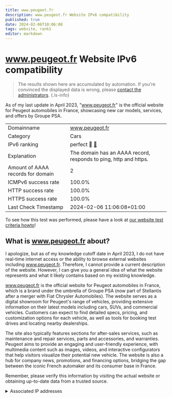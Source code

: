 ```yaml
---
title: www.peugeot.fr
description: www.peugeot.fr Website IPv6 compatibility
published: true
date: 2024-02-06T10:06:08
tags: website, rank1
editor: markdown
---
```


# www.peugeot.fr Website IPv6 compatibility

> The results shown here are accumulated by automation. If you're convinced the displayed data is wrong, please [contact the administrators](/howto/chat). 
{.is-info}

As of my last update in April 2023, "www.peugeot.fr" is the official website for Peugeot automobiles in France, showcasing new car models, services, and offers by Groupe PSA.


|   |   |
| - | - |
| Domainname | www.peugeot.fr
| Category | Cars |
| IPv6 ranking | perfect :1st_place_medal: [🔗](/howto/ranking) |
| Explanation | The domain has an AAAA record, responds to ping, http and https. |
| Amount of AAAA records for domain | 2 |
| ICMPv6 success rate | 100.0%|
| HTTP success rate | 100.0% |
| HTTPS success rate | 100.0% |
| Last Check Timestamp | 2024-02-06 11:06:08+01:00 |

To see how this test was performed, please have a look at [our website test criteria howto](/howto/testcriteria/website)!


## What is www.peugeot.fr about?
I apologize, but as of my knowledge cutoff date in April 2023, I do not have real-time internet access or the ability to browse external websites including www.peugeot.fr. Therefore, I cannot provide a current description of the website. However, I can give you a general idea of what the website represents and what it likely contains based on my existing knowledge.

www.peugeot.fr is the official website for Peugeot automobiles in France, which is a brand under the umbrella of Groupe PSA (now part of Stellantis after a merger with Fiat Chrysler Automobiles). The website serves as a digital showroom for Peugeot's range of vehicles, providing extensive information on their latest models including cars, SUVs, and commercial vehicles. Customers can expect to find detailed specs, pricing, and customization options for each vehicle, as well as tools for booking test drives and locating nearby dealerships.

The site also typically features sections for after-sales services, such as maintenance and repair services, parts and accessories, and warranties. Peugeot aims to provide an engaging and user-friendly experience, with multimedia content such as images, videos, and interactive configurators that help visitors visualize their potential new vehicle. The website is also a hub for company news, promotions, and financing options, bridging the gap between the iconic French automaker and its consumer base in France.

Remember, please verify this information by visiting the actual website or obtaining up-to-date data from a trusted source.



<details>
<summary>Associated IP addresses</summary>

2a02:26f0:280:5::213:7804

2a02:26f0:280:5::213:781a

</details>
